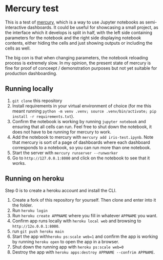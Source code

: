 # Mercury test

This is a test of [mercury](https://github.com/mljar/mercury), which is a
way to use Jupyter notebooks as semi-interactive dashboards. It could be
useful for showcasing a small project, as the interface which it develops is
split in half, with the left side containing parameters for the notebook
and the right side displaying notebook contents, either hiding the cells
and just showing outputs or including the cells as well.

The big con is that when changing parameters, the notebook reloading process
is extremely slow. In my opinion, the present state of mercury is fine for 
proof of conceept / demonstration purposes but not yet suitable for production
dashboarding.


## Running locally


1. `git clone` this repository
1. Install requirements in your virtual environment of choice (for me this meant
running `python -m venv .venv; source .venv/bin/activate; pip install -r requirements.txt`).
2. Confirm the notebook is working by running `jupyter notebook` and ensuring that all
cells can run. Feel free to shut down the notebook, it does not have to be running
for mercury to work.
2. Add the notebook to mercury with `mercury add iris-test.ipynb`. Note that mercury
is sort of a page of dashboards where each dashboard corresponds to a notebook, so you
can run more than one notebook.
3. Start the server with `mercury runserver --runworker`
4. Go to `http://127.0.0.1:8000` and click on the notebook to see that it works.


## Running on heroku


Step 0 is to create a heroku account and install the CLI.

1. Create a fork of this repository for yourself. Then clone and
enter into it the folder.
1. Run `heroku login` 
2. Run `heroku create APPNAME` where you fill in whatever `APPNAME` you want.
3. Confirm app runs locally with `heroku local web` and browsing to `http://12o.0.0.1:8000`.
4. run `git push heroku main`
5. Start the app with`heroku ps:scale web=1` and confirm the
app is working by running `heroku open` to open the app in a browser.
5. Shut down the running app with `heroku ps:scale web=0`
6. Destroy the app with `heroku apps:destroy APPNAME --confrim APPNAME`.
